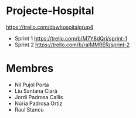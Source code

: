 # Projecte-Hospital
https://trello.com/dawhospitalgrup4
- Sprint 1
  https://trello.com/b/M7Y8dQri/sprint-1
- Sprint 2
  https://trello.com/b/raIMMRER/sprint-2


# Membres

* Nil Pujol Porta
* Liu Santana Clarà
* Jordi Padrosa Callís
* Núria Padrosa Ortiz
* Raul Stancu 
